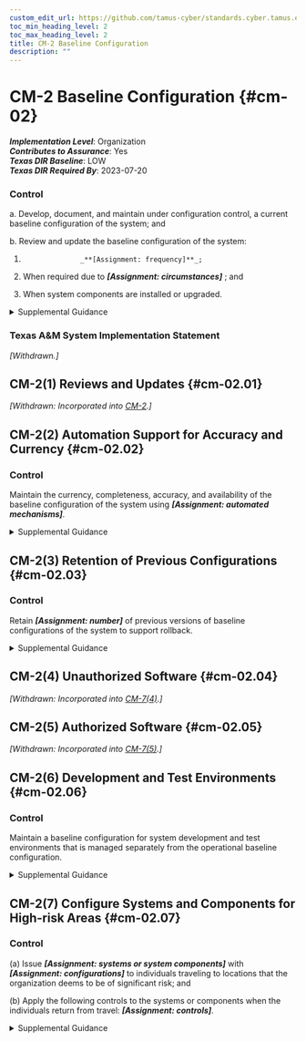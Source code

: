 ```yaml
---
custom_edit_url: https://github.com/tamus-cyber/standards.cyber.tamus.edu/tree/main/static/content/tamus.edu/TAMUS_profile.xml
toc_min_heading_level: 2
toc_max_heading_level: 2
title: CM-2 Baseline Configuration
description: ""
---
```


# CM-2 Baseline Configuration {#cm-02}

_**Implementation Level**_: Organization\
_**Contributes to Assurance**_: Yes\
_**Texas DIR Baseline**_: LOW\
_**Texas DIR Required By**_: 2023-07-20

### Control

a. Develop, document, and maintain under configuration control, a current baseline configuration of the system; and

b. Review and update the baseline configuration of the system:

1. 
                     _**[Assignment: frequency]**_;

2. When required due to _**[Assignment: circumstances]**_ ; and

3. When system components are installed or upgraded.

<details>
  <summary>Supplemental Guidance</summary>

a. Develop, document, and maintain under configuration control, a current baseline configuration of the system; and

b. Review and update the baseline configuration of the system:

1. 
                     _**[Assignment: frequency]**_;

2. When required due to _**[Assignment: circumstances]**_ ; and

3. When system components are installed or upgraded.

</details>

### Texas A&M System Implementation Statement

_[Withdrawn.]_

## CM-2(1) Reviews and Updates {#cm-02.01}

_[Withdrawn: Incorporated into [CM-2](../cm/cm-02#cm-02).]_

## CM-2(2) Automation Support for Accuracy and Currency {#cm-02.02}

### Control

Maintain the currency, completeness, accuracy, and availability of the baseline configuration of the system using _**[Assignment: automated mechanisms]**_.

<details>
  <summary>Supplemental Guidance</summary>

Maintain the currency, completeness, accuracy, and availability of the baseline configuration of the system using _**[Assignment: automated mechanisms]**_.

</details>

## CM-2(3) Retention of Previous Configurations {#cm-02.03}

### Control

Retain _**[Assignment: number]**_ of previous versions of baseline configurations of the system to support rollback.

<details>
  <summary>Supplemental Guidance</summary>

Retain _**[Assignment: number]**_ of previous versions of baseline configurations of the system to support rollback.

</details>

## CM-2(4) Unauthorized Software {#cm-02.04}

_[Withdrawn: Incorporated into [CM-7(4)](../cm/cm-07#cm-07.04).]_

## CM-2(5) Authorized Software {#cm-02.05}

_[Withdrawn: Incorporated into [CM-7(5)](../cm/cm-07#cm-07.05).]_

## CM-2(6) Development and Test Environments {#cm-02.06}

### Control

Maintain a baseline configuration for system development and test environments that is managed separately from the operational baseline configuration.

<details>
  <summary>Supplemental Guidance</summary>

Maintain a baseline configuration for system development and test environments that is managed separately from the operational baseline configuration.

</details>

## CM-2(7) Configure Systems and Components for High-risk Areas {#cm-02.07}

### Control

(a) Issue _**[Assignment: systems or system components]**_ with _**[Assignment: configurations]**_ to individuals traveling to locations that the organization deems to be of significant risk; and

(b) Apply the following controls to the systems or components when the individuals return from travel: _**[Assignment: controls]**_.

<details>
  <summary>Supplemental Guidance</summary>

(a) Issue _**[Assignment: systems or system components]**_ with _**[Assignment: configurations]**_ to individuals traveling to locations that the organization deems to be of significant risk; and

(b) Apply the following controls to the systems or components when the individuals return from travel: _**[Assignment: controls]**_.

</details>

